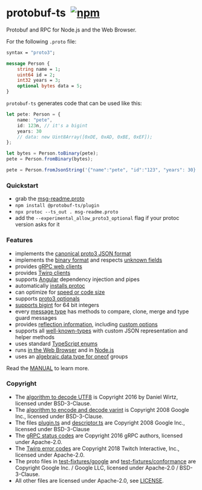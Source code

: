 protobuf-ts [![<timostamm>](https://circleci.com/gh/timostamm/protobuf-ts.svg?style=svg)](https://app.circleci.com/pipelines/github/timostamm/protobuf-ts) [![npm](https://img.shields.io/npm/v/@protobuf-ts/plugin)](https://www.npmjs.com/package/@protobuf-ts/plugin)
===========


Protobuf and RPC for Node.js and the Web Browser. 

For the following `.proto` file:
```proto
syntax = "proto3";

message Person {
    string name = 1;
    uint64 id = 2;
    int32 years = 3;
    optional bytes data = 5;
}
```

`protobuf-ts` generates code that can be used like this:

```typescript
let pete: Person = {
    name: "pete", 
    id: 123n, // it's a bigint
    years: 30
    // data: new Uint8Array([0xDE, 0xAD, 0xBE, 0xEF]);
};

let bytes = Person.toBinary(pete);
pete = Person.fromBinary(bytes);

pete = Person.fromJsonString('{"name":"pete", "id":"123", "years": 30}')
```


### Quickstart

- grab the [msg-readme.proto](https://raw.githubusercontent.com/timostamm/protobuf-ts/master/packages/test-fixtures/msg-readme.proto) 
- `npm install @protobuf-ts/plugin`
- `npx protoc --ts_out . msg-readme.proto`
- add the `--experimental_allow_proto3_optional` flag if your protoc version asks for it


### Features

- implements the [canonical proto3 JSON format](MANUAL.md#json-format)
- implements the [binary format](MANUAL.md#binary-format) and respects [unknown fields](MANUAL.md#unknown-field-handling)
- provides [gRPC web clients](MANUAL.md#grpc-web-transport)
- provides [Twirp clients](MANUAL.md#twirp-transport)
- supports [Angular](MANUAL.md#angular-support) dependency injection and pipes
- automatically [installs protoc](./packages/protoc/README.md)
- can optimize for [speed or code size](MANUAL.md#code-size-vs-speed)  
- supports [proto3 optionals](MANUAL.md#proto3-optional)
- [supports bigint](MANUAL.md#bigint-support) for 64 bit integers
- every [message type](MANUAL.md#imessagetype) has methods to compare, clone, merge and type guard messages
- provides [reflection information](MANUAL.md#reflection), 
  including [custom options](MANUAL.md#custom-options)
- supports all [well-known-types](MANUAL.md#well-known-types) with custom JSON representation and helper methods
- uses standard [TypeScript enums](MANUAL.md#enum-representation)
- runs [in the Web Browser](MANUAL.md#running-in-the-web-browser) and in [Node.js](MANUAL.md#running-in-nodejs)
- uses an [algebraic data type for oneof](MANUAL.md#oneof-representation) groups


Read the [MANUAL](MANUAL.md) to learn more.




### Copyright

- The [algorithm to decode UTF8](./packages/runtime/src/protobufjs-utf8.ts) is Copyright 2016 by Daniel Wirtz, licensed under BSD-3-Clause.
- The [algorithm to encode and decode varint](./packages/runtime/src/goog-varint.ts) is Copyright 2008 Google Inc., licensed under BSD-3-Clause.
- The files [plugin.ts](./packages/plugin-framework/src/google/protobuf/compiler/plugin.ts) and [descriptor.ts](./packages/plugin-framework/src/google/protobuf/descriptor.ts) are Copyright 2008 Google Inc., licensed under BSD-3-Clause
- The [gRPC status codes](./packages/grpcweb-transport/src/goog-grpc-status-code.ts) are Copyright 2016 gRPC authors, licensed under Apache-2.0.
- The [Twirp error codes](./packages/twirp-transport/src/twitch-twirp-error-code.ts) are Copyright 2018 Twitch Interactive, Inc., licensed under Apache-2.0.
- The proto files in [test-fixtures/google](./packages/test-fixtures/google) and [test-fixtures/conformance](./packages/test-fixtures/conformance) are Copyright Google Inc. / Google LLC, licensed under Apache-2.0 / BSD-3-Clause.
- All other files are licensed under Apache-2.0, see [LICENSE](./LICENSE). 


